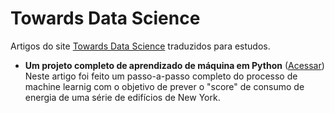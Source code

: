# Towards Data Science
Artigos do site [Towards Data Science](https://towardsdatascience.com/) traduzidos para estudos.

* **Um projeto completo de aprendizado de máquina em Python** ([Acessar](https://github.com/willsilvano/datascience/blob/master/Towards%20DataScience/Energy%20New%20York.ipynb))
<br>Neste artigo foi feito um passo-a-passo completo do processo de machine learnig com o objetivo de prever o "score" de consumo de energia de uma série de edifícios de New York.
